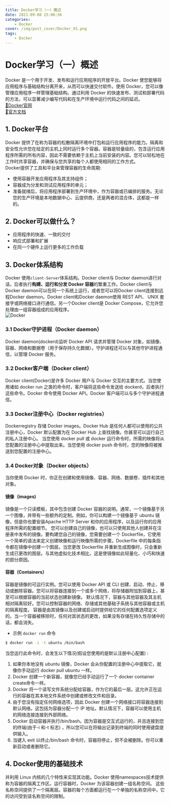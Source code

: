 ```yaml
---
title: Docker学习（一）概述
date: 2021-09-08 15:06:56
categories: 
    - Docker
cover: /img/post_cover/Docker_01.png
tags:
    - Docker
---
```

# Docker学习（一）概述  
Docker 是一个用于开发、发布和运行应用程序的开放平台。Docker 使您能够将应用程序与基础结构分离开来，从而可以快速交付软件。使用 Docker，您可以像管理应用程序一样管理基础结构。通过利用 Docker 的快速发布、测试和部署代码的方法，可以显著减少编写代码和在生产环境中运行代码之间的延迟。  
[🐳Docker官网](https://www.docker.com/)  
[🐳官方文档](https://docs.docker.com/)
## 1. Docker平台
Docker 提供了在称为容器的松散隔离环境中打包和运行应用程序的能力。隔离和安全性允许您在给定的主机上同时运行多个容器。容器是轻量级的，包含运行应用程序所需的所有内容，因此不需要依赖于主机上当前安装的内容。您可以轻松地在工作时共享容器，并确保与您共享的每个人都使用相同的工作方式。  
Docker提供了工具和平台来管理容器的生命周期:  
- 使用容器开发应用程序及其支持组件；
- 容器成为分发和测试应用程序的单元；
- 准备就绪后，将应用程序部署到生产环境中，作为容器或已编排的服务。无论您的生产环境是本地数据中心、云提供商，还是两者的混合体，这都是一样的。
## 2. Docker可以做什么？
- 应用程序的快速、一致的交付
- 响应式部署和扩展
- 在同一个硬件上运行更多的工作负载

## 3. Docker体系结构
Docker 使用`client-Server`体系结构。Docker client与 Docker daemon进行对话，后者执行**构建、运行和分发 Docker 容器**的繁重工作。Docker client与 Docker daemon可以在同一个系统上运行，或者您可以将Docker client连接到远程Docker daemon。Docker client和Docker daemon使用 REST API、 UNIX 套接字或网络接口进行通信。另一个Docker client是  Docker Compose，它允许您处理由一组容器组成的应用程序。  
![Docker](docker_platform.png)

### 3.1 Docker守护进程（Docker daemon）
Docker daemon(dockerd)监听 Docker API 请求并管理 Docker 对象，如镜像、容器、网络和数据卷（用于保存持久化数据）。守护进程还可以与其他守护进程通信，以管理 Docker 服务。
### 3.2 Docker客户端（Docker client）
Docker client(Docker)是许多 Docker 用户与 Docker 交互的主要方式。当您使用诸如 docker run 之类的命令时，客户端将这些命令发送给 dockerd，后者执行这些命令。Docker 命令使用 Docker API。Docker 客户端可以与多个守护进程通信。
### 3.3 Docker注册中心（Docker registries）
Dockerregistry 存储 Docker images。Docker Hub 是任何人都可以使用的公共注册中心，Docker 默认配置为在 Docker Hub 上查找镜像。你甚至可以运行自己的私人注册中心。
当您使用 docker pull 或 docker 运行命令时，所需的映像将从您配置的注册中心中提取出来。当您使用 docker push 命令时，您的映像将被推送到您配置的注册中心。
### 3.4 Docker对象（Docker objects）
当你使用 Docker 时，你正在创建和使用镜像、容器、网络、数据卷、插件和其他对象。
#### 镜像（images)
镜像是一个只读模板，其中包含创建 Docker 容器的说明。通常，一个镜像基于另一个图像，并带有一些额外的定制。例如，你可以构建一个镜像基于 ubuntu 镜像，但是你也要安装Apache HTTP Server 和你的应用程序，以及运行你的应用程序所需的配置细节。
您可以创建自己的镜像，也可以只使用其他人创建并在注册表中发布的镜像。要构建您自己的镜像，您需要创建一个 Dockerfile，它使用一个简单的语法来定义创建映像和运行映像所需的步骤。Dockerfile 中的每条指令都在镜像中创建一个图层。当您更改 Dockerfile 并重新生成图像时，只会重新生成已更改的图层。与其他虚拟化技术相比，这是使镜像如此轻量化、小巧和快速的部分原因。
#### 容器（Containers）
容器是镜像的可运行实例。您可以使用 Docker API 或 CLI 创建、启动、停止、移动或删除容器。您可以将容器连接到一个或多个网络，将存储器附加到容器上，甚至可以根据容器的当前状态创建新镜像。
默认情况下，容器与其他容器及其主机相对隔离较好。您可以控制容器的网络、存储或其他基础子系统与其他容器或主机的隔离程度。
容器是由其镜像以及创建或启动时提供给它的任何配置选项定义的。当一个容器被移除时，任何对其状态的更改，如果没有存储在持久性存储中的话，都会消失。
- 示例 `docker run` 命令
```bash
$ docker run -i -t ubuntu /bin/bash
``` 
 当您运行此命令时，会发生以下情况(假设您使用的是默认注册中心配置) :
1. 如果你本地没有 ubuntu 镜像，Docker 会从你配置的注册中心中提取它，就像你手动运行 docker pull  ubuntu 一样。
2. Docker 创建一个新容器，就像您已经手动运行了一个 docker container create命令一样。
3. Docker 将一个读写文件系统分配给容器，作为它的最后一层。这允许正在运行的容器在其本地文件系统中创建或修改文件和目录。
4. 由于您没有指定任何网络选项，因此 Docker 创建一个网络接口将容器连接到默认网络。这包括为容器分配一个 IP 地址。默认情况下，容器可以使用主机的网络连接连接到外部网络。
5. Docker 启动容器并执行/bin/bash。因为容器是交互式运行的，并且连接到您的终端(由于-i 和-t 标志) ，所以您可以在将输出记录到终端的同时使用键盘提供输入。
6. 当键入 exit 以终止/bin/bash 命令时，容器将停止，但不会被删除。你可以重新启动或者删除它。
## 4. Docker使用的基础技术
并利用 Linux 内核的几个特性来实现其功能。Docker 使用namespaces技术提供称为容器的隔离工作区。运行容器时，Docker 为该容器创建一组名称空间。
这些名称空间提供了一个隔离层。容器的每个方面都运行在一个单独的名称空间中，它的访问受到该名称空间的限制。